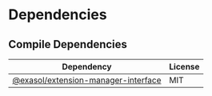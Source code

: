 <!-- @formatter:off -->
# Dependencies

## Compile Dependencies

| Dependency                               | License |
| ---------------------------------------- | ------- |
| [@exasol/extension-manager-interface][0] | MIT     |

[0]: https://registry.npmjs.org/@exasol/extension-manager-interface/-/extension-manager-interface-0.1.16.tgz
